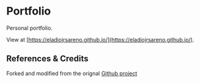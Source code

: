# Portfolio
Personal portfolio.

View at [https://eladiojrsareno.github.io/](https://eladiojrsareno.github.io/).

## References & Credits
Forked and modified from the orignal [Github project](https://github.com/RyanFitzgerald/devfolio)